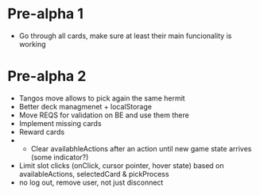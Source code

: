 # Pre-alpha 1
- Go through all cards, make sure at least their main funcionality is working

# Pre-alpha 2
- Tangos move allows to pick again the same hermit
- Better deck managmenet + localStorage
- Move REQS for validation on BE and use them there
- Implement missing cards
- Reward cards
- - Clear availabhleActions after an action until new game state arrives (some indicator?)
- Limit slot clicks (onClick, cursor pointer, hover state) based on availableActions, selectedCard & pickProcess
- no log out, remove user, not just disconnect